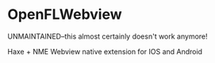 OpenFLWebview
==========

UNMAINTAINED–this almost certainly doesn't work anymore!

Haxe + NME Webview native extension for IOS and Android
